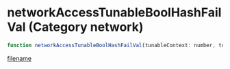 # networkAccessTunableBoolHashFailVal (Category network)

```js
function networkAccessTunableBoolHashFailVal(tunableContext: number, tunableName: number, defaultValue: boolean): boolean
```

[filename](networkAccessTunableBoolHashFailVal_m.md ':include')